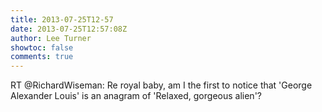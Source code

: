 ```yaml
---
title: 2013-07-25T12-57
date: 2013-07-25T12:57:08Z
author: Lee Turner
showtoc: false
comments: true
---
```


RT @RichardWiseman: Re royal baby, am I the first to notice that 'George Alexander Louis' is an anagram of 'Relaxed, gorgeous alien'?

